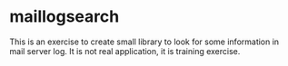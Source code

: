 # maillogsearch
This is an exercise to create small library to look for some information in mail server log. It is not real application, it is training exercise.
